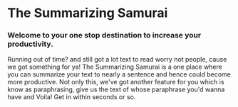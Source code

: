 <h1>The Summarizing Samurai</h1>

<h3>Welcome to your one stop destination to increase your productivity.</h3>
<p>
  Running out of time? and still got a lot text to read worry not
  people, cause we got something for ya! The Summarizing Samurai is a
  one place where you can summarize your text to nearly a sentence and
  hence could become more productive. Not only this, we've got another feature
  for you which is know as paraphrasing, give us the text of whose paraphrase
  you'd wanna have and Voila! Get in within seconds or so.
</p>
